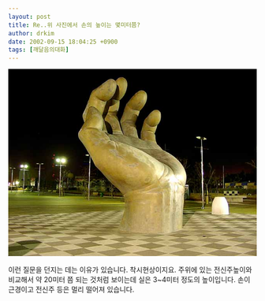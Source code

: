 ```yaml
---
layout: post
title: Re..위 사진에서 손의 높이는 몇미터쯤?
author: drkim
date: 2002-09-15 18:04:25 +0900
tags: [깨달음의대화]
---
```

![](.//files/attach/images/198/371/1032080665.jpg)  
  
이런 질문을 던지는 데는 이유가 있습니다. 착시현상이지요. 주위에 있는 전신주높이와 비교해서 약 20미터 쯤 되는 것처럼 보이는데 실은 3~4미터 정도의 높이입니다. 손이 근경이고 전신주 등은 멀리 떨어져 있습니다.